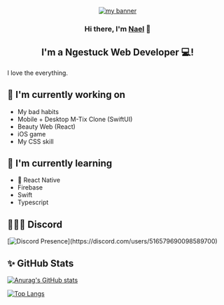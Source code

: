 <p align="center">
  <a href="https://nael.monster/" target="_blank" rel="noreferrer"><img src="https://user-images.githubusercontent.com/93458378/236270223-806fb53b-f2c7-4e05-8e16-844e91f1ca52.png" alt="my banner"></a>
</p>

<h3 align="center">
Hi there, I'm <a href="https://nael.monster/" target="_blank" rel="noreferrer">Nael</a> 👋
</h3>

<h2 align="center">
I'm a Ngestuck Web Developer 💻!
</h2> 

I love the everything.

## 🔭 I'm currently working on

- My bad habits
- Mobile + Desktop M-Tix Clone (SwiftUI)
- Beauty Web (React)
- iOS game
- My CSS skill

## 🌱 I'm currently learning

- 📱 React Native
- Firebase
- Swift
- Typescript 

## 🧑🏻‍💻 Discord

[![Discord Presence](https://lanyard-profile-readme.vercel.app/api/516579690098589700?theme=dark&bg=23272A&animated=false&hideDiscrim=true&borderRadius=30px&idleMessage=Tidur%20itu%20sehat%20🫥...)](https://discord.com/users/516579690098589700)

## ✨ GitHub Stats 

[![Anurag's GitHub stats](https://my-repo-kncq.vercel.app/api?username=nextrektor&show_icons=true&theme=tokyonight)](https://github.com/nextrektor)

[![Top Langs](https://github-readme-stats.vercel.app/api/top-langs/?username=nextrektor&layout=compact&theme=tokyonight)](https://github.com/nextrektor)
